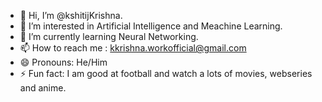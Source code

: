 - 👋 Hi, I’m @kshitijKrishna.
- 👀 I’m interested in Artificial Intelligence and Meachine Learning.
- 🌱 I’m currently learning Neural Networking.
- 📫 How to reach me : kkrishna.workofficial@gmail.com
- 😄 Pronouns: He/Him
- ⚡ Fun fact: I am good at football and watch a lots of movies, webseries and anime.

<!---
kshitijKrishna/kshitijKrishna is a ✨ special ✨ repository because its `README.md` (this file) appears on your GitHub profile.
You can click the Preview link to take a look at your changes.
--->
